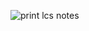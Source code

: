![print lcs notes](https://github.com/user-attachments/assets/cecef89c-b433-4fc4-9cb9-4257bf8bf11a)
